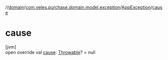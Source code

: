 //[domain](../../../index.md)/[com.veles.purchase.domain.model.exception](../index.md)/[AppException](index.md)/[cause](cause.md)

# cause

[jvm]\
open override val [cause](cause.md): [Throwable](https://kotlinlang.org/api/latest/jvm/stdlib/kotlin/-throwable/index.html)? = null
